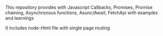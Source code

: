 This repository provides with 
Javascript Callbacks,
Promises,
Promise chaining,
Asynchronous functions,
Asunc/Await,
FetchApi with examples and learnings

It includes node-Html file with single page routing 
